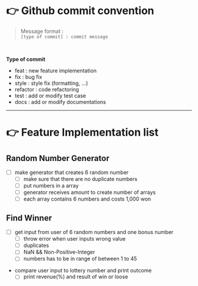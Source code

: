 # 👉 Github commit convention

> Message format : <br>`[type of commit] : commit message`

<br>

**Type of commit**

* feat : new feature implementation
* fix : bug fix
* style : style fix (formatting, ...)
* refactor : code refactoring
* test : add or modify test case
* docs : add or modify documentations

---

# 👉 Feature Implementation list
## Random Number Generator
- [ ] make generator that creates 6 random number
  - [ ] make sure that there are no duplicate numbers
  - [ ] put numbers in a array
  - [ ] generator receives amount to create number of arrays
  - [ ] each array contains 6 numbers and costs 1,000 won

## Find Winner
- [ ] get input from user of 6 random numbers and one bonus number
  - [ ] throw error when user inputs wrong value
   - [ ] duplicates
   - [ ] NaN && Non-Positive-Integer
   - [ ] numbers has to be in range of between 1 to 45
- compare user input to lottery number and print outcome
  - [ ] print revenue(%) and result of win or loose